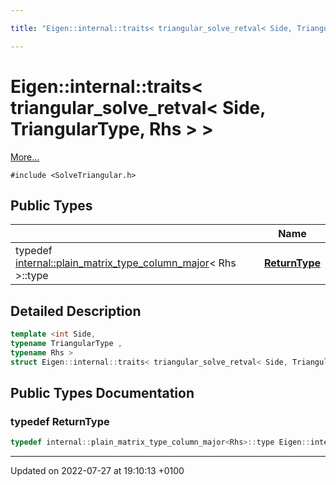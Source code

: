```yaml
---

title: "Eigen::internal::traits< triangular_solve_retval< Side, TriangularType, Rhs > >"

---
```


# Eigen::internal::traits< triangular_solve_retval< Side, TriangularType, Rhs > >



 [More...](#detailed-description)


`#include <SolveTriangular.h>`

## Public Types

|                | Name           |
| -------------- | -------------- |
| typedef <a href="http://example.org/classes/structeigen_1_1internal_1_1plain__matrix__type__column__major/">internal::plain_matrix_type_column_major</a>< Rhs >::type | **[ReturnType](http://example.org/classes/structeigen_1_1internal_1_1traits_3_01triangular__solve__retval_3_01side_00_01triangulartype_00_01rhs_01_4_01_4/#typedef-returntype)**  |

## Detailed Description

```cpp
template <int Side,
typename TriangularType ,
typename Rhs >
struct Eigen::internal::traits< triangular_solve_retval< Side, TriangularType, Rhs > >;
```

## Public Types Documentation

### typedef ReturnType

```cpp
typedef internal::plain_matrix_type_column_major<Rhs>::type Eigen::internal::traits< triangular_solve_retval< Side, TriangularType, Rhs > >::ReturnType;
```


-------------------------------

Updated on 2022-07-27 at 19:10:13 +0100